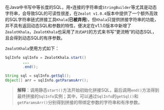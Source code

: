 在Java中书写中等长度的SQL，用`+`连接的字符串或`StringBuilder`等尤其是动态字符串，会导致SQL的可读性很差，在`Zealot v1.0.4`版本中提供了一个额外高效的SQL字符串链式拼接工具`Khala`(**已被弃用**)，但`Khala`只提供拼接字符串的功能，并不具有返回动态SQL和参数的特性，便决定在v1.1.0版本中新增了`ZealotKhala`，`ZealotKhala`也采用了`流式API`的方式来书写“更流畅”的动态SQL，且会得到动态SQL的有序参数。

`ZealotKhala`使用方式如下：

```java
SqlInfo sqlInfo = ZealotKhala.start()
        ...
        .end();

String sql = sqlInfo.getSql();
Object[] arr = sqlInfo.getParamsArr();
```

> **解释**：调用静态`start()`方法开始初始化拼接SQL，最后调用`end()`方法得到最终拼接的`SqlInfo`实例；其中，可以通过`SqlInfo`的`getSql()`和`getParamsArr()`分别得到拼接的带绑定参数的字符串和有序参数。
